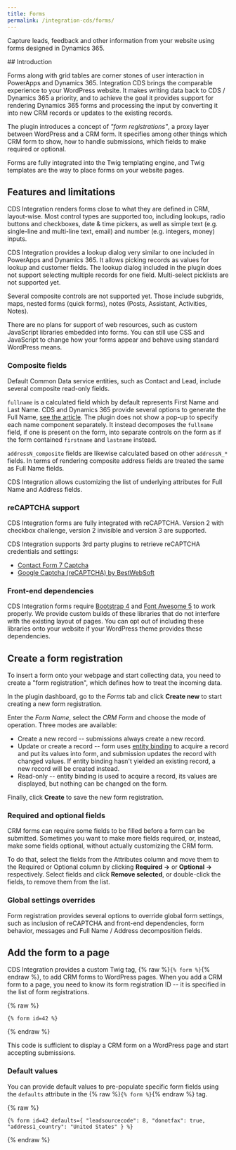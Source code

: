 ```yaml
---
title: Forms
permalink: /integration-cds/forms/
---
```


<p class="lead">Capture leads, feedback and other information from your website using forms designed in Dynamics 365.</p>
## Introduction

Forms along with grid tables are corner stones of user interaction in PowerApps and Dynamics 365. Integration CDS brings the comparable experience to your WordPress website. It makes writing data back to CDS / Dynamics 365 a priority, and to achieve the goal it provides support for rendering Dynamics 365 forms and processing the input by converting it into new CRM records or updates to the existing records.

The plugin introduces a concept of *"form registrations"*, a proxy layer between WordPress and a CRM form. It specifies among other things which CRM form to show, how to handle submissions, which fields to make required or optional.

Forms are fully integrated into the Twig templating engine, and Twig templates are the way to place forms on your website pages.

## Features and limitations

CDS Integration renders forms close to what they are defined in CRM, layout-wise. Most control types are supported too, including lookups, radio buttons and checkboxes, date & time pickers, as well as simple text (e.g. single-line and multi-line text, email) and number (e.g. integers, money) inputs.

CDS Integration provides a lookup dialog very similar to one included in PowerApps and Dynamics 365. It allows picking records as values for lookup and customer fields. The lookup dialog included in the plugin does not support selecting multiple records for one field. Multi-select picklists are not supported yet.

Several composite controls are not supported yet. Those include subgrids, maps, nested forms (quick forms), notes (Posts, Assistant, Activities, Notes).

There are no plans for support of web resources, such as custom JavaScript libraries embedded into forms. You can still use CSS and JavaScript to change how your forms appear and behave using standard WordPress means.

### Composite fields

Default Common Data service entities, such as Contact and Lead, include several composite read-only fields.

`fullname` is a calculated field which by default represents First Name and Last Name. CDS and Dynamics 365 provide several options to generate the Full Name, [see the article](https://www.magnetismsolutions.com/blog/colinmaitland/2014/02/03/how-to-change-the-full-name-format-for-contacts-in-microsoft-dynamics-crm-2013). The plugin does not show a pop-up to specify each name component separately. It instead decomposes the `fullname` field, if one is present on the form, into separate controls on the form as if the form contained `firstname` and `lastname` instead.

`addressN_composite` fields are likewise calculated based on other `addressN_*` fields. In terms of rendering composite address fields are treated the same as Full Name fields.

CDS Integration allows customizing the list of underlying attributes for Full Name and Address fields.

### reCAPTCHA support

CDS Integration forms are fully integrated with reCAPTCHA. Version 2 with checkbox challenge, version 2 invisible and version 3 are supported.

CDS Integration supports 3rd party plugins to retrieve reCAPTCHA credentials and settings:

- [Contact Form 7 Captcha](https://wordpress.org/plugins/contact-form-7-simple-recaptcha/)
- [Google Captcha (reCAPTCHA) by BestWebSoft](https://wordpress.org/plugins/google-captcha/)

### Front-end dependencies

CDS Integration forms require [Bootstrap 4](https://getbootstrap.com/) and [Font Awesome 5](https://fontawesome.com/) to work properly. We provide custom builds of these libraries that do not interfere with the existing layout of pages. You can opt out of including these libraries onto your website if your WordPress theme provides these dependencies.

## Create a form registration

To insert a form onto your webpage and start collecting data, you need to create a "form registration", which defines how to treat the incoming data.

In the plugin dashboard, go to the *Forms* tab and click **Create new** to start creating a new form registration.

Enter the *Form Name*, select the *CRM Form* and choose the mode of operation. Three modes are available:

- Create a new record -- submissions always create a new record.
- Update or create a record -- form uses [entity binding](entity-binding/) to acquire a record and put its values into form, and submission updates the record with changed values. If entity binding hasn't yielded an existing record, a new record will be created instead.
- Read-only -- entity binding is used to acquire a record, its values are displayed, but nothing can be changed on the form.

Finally, click **Create** to save the new form registration.

### Required and optional fields

CRM forms can require some fields to be filled before a form can be submitted. Sometimes you want to make more fields required, or, instead, make some fields optional, without actually customizing the CRM form.

To do that, select the fields from the Attributes column and move them to the Required or Optional column by clicking **Required &rarr;** or **Optional &rarr;** respectively. Select fields and click **Remove selected**, or double-click the fields, to remove them from the list.

### Global settings overrides

Form registration provides several options to override global form settings, such as inclusion of reCAPTCHA and front-end dependencies, form behavior, messages and Full Name / Address decomposition fields.

## Add the form to a page

CDS Integration provides a custom Twig tag, {% raw %}`{% form %}`{% endraw %}, to add CRM forms to WordPress pages. When you add a CRM form to a page, you need to know its form registration ID -- it is specified in the list of form registrations.

{% raw %}
``` twig
{% form id=42 %}
```
{% endraw %}

This code is sufficient to display a CRM form on a WordPress page and start accepting submissions.

### Default values

You can provide default values to pre-populate specific form fields using the `defaults` attribute in the {% raw %}`{% form %}`{% endraw %} tag.

{% raw %}
``` twig
{% form id=42 defaults={ "leadsourcecode": 8, "donotfax": true, "address1_country": "United States" } %}
```
{% endraw %}
